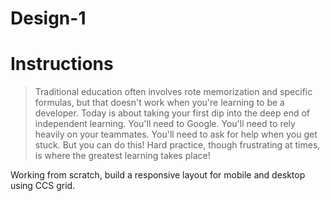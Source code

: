 # Design-1

# Instructions

> Traditional education often involves rote memorization and specific formulas, but that doesn't work when you're learning to be a developer. Today is about taking your first dip into the deep end of independent learning. You'll need to Google. You'll need to rely heavily on your teammates. You'll need to ask for help when you get stuck. But you can do this! Hard practice, though frustrating at times, is where the greatest learning takes place!

Working from scratch, build a responsive layout for mobile and desktop using CCS grid.
